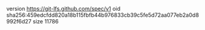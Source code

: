 version https://git-lfs.github.com/spec/v1
oid sha256:459edcfdd820a18b115fbfb44b976833cb39c5fe5d72aa077eb2a0d8992f6d27
size 11786
